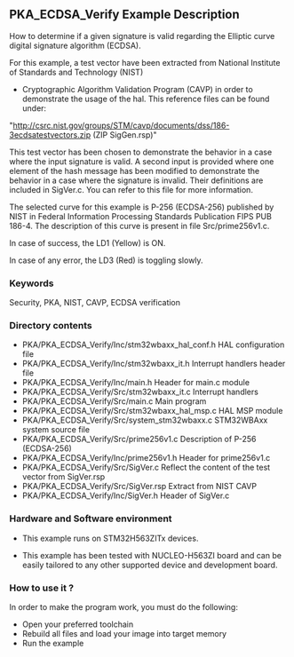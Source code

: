 ## <b>PKA_ECDSA_Verify Example Description</b>

How to determine if a given signature is valid regarding the Elliptic curve digital signature algorithm
(ECDSA).

For this example, a test vector have been extracted from National Institute of Standards and Technology (NIST)

 - Cryptographic Algorithm Validation Program (CAVP) in order to demonstrate the usage of the hal.
This reference files can be found under:

"http://csrc.nist.gov/groups/STM/cavp/documents/dss/186-3ecdsatestvectors.zip (ZIP SigGen.rsp)"

This test vector has been chosen to demonstrate the behavior in a case where the input signature
is valid. A second input is provided where one element of the hash message has been modified to 
demonstrate the behavior in a case where the signature is invalid. Their definitions are included 
in SigVer.c. You can refer to this file for more information.

The selected curve for this example is P-256 (ECDSA-256) published by NIST in 
Federal Information Processing Standards Publication FIPS PUB 186-4. The description
of this curve is present in file Src/prime256v1.c.

In case of success, the LD1 (Yellow) is ON.

In case of any error, the LD3 (Red) is toggling slowly.

### <b>Keywords</b>

Security, PKA, NIST, CAVP, ECDSA verification

### <b>Directory contents</b>

  - PKA/PKA_ECDSA_Verify/Inc/stm32wbaxx_hal_conf.h    HAL configuration file
  - PKA/PKA_ECDSA_Verify/Inc/stm32wbaxx_it.h          Interrupt handlers header file
  - PKA/PKA_ECDSA_Verify/Inc/main.h                   Header for main.c module
  - PKA/PKA_ECDSA_Verify/Src/stm32wbaxx_it.c          Interrupt handlers
  - PKA/PKA_ECDSA_Verify/Src/main.c                   Main program
  - PKA/PKA_ECDSA_Verify/Src/stm32wbaxx_hal_msp.c     HAL MSP module 
  - PKA/PKA_ECDSA_Verify/Src/system_stm32wbaxx.c      STM32WBAxx system source file
  - PKA/PKA_ECDSA_Verify/Src/prime256v1.c             Description of P-256 (ECDSA-256)
  - PKA/PKA_ECDSA_Verify/Inc/prime256v1.h             Header for prime256v1.c
  - PKA/PKA_ECDSA_Verify/Src/SigVer.c                 Reflect the content of the test vector from SigVer.rsp
  - PKA/PKA_ECDSA_Verify/Src/SigVer.rsp               Extract from NIST CAVP
  - PKA/PKA_ECDSA_Verify/Inc/SigVer.h                 Header of SigVer.c

### <b>Hardware and Software environment</b>

  - This example runs on STM32H563ZITx devices.

  - This example has been tested with NUCLEO-H563ZI board and can be
    easily tailored to any other supported device and development board.

### <b>How to use it ?</b>

In order to make the program work, you must do the following:

 - Open your preferred toolchain 
 - Rebuild all files and load your image into target memory
 - Run the example